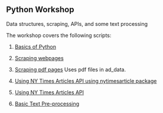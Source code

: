 ## Python Workshop

Data structures, scraping, APIs, and some text processing

The workshop covers the following scripts:

1. [Basics of Python](https://github.com/soodoku/python_workshop/blob/master/py_scripts/learn_py.py)
   
2. [Scraping webpages](get_html.py)
   
3. [Scraping pdf pages](get_pdf.py)
   Uses pdf files in ad_data.

4. [Using NY Times Articles API using nytimesarticle package](nyt_v1.py)
   
5. [Using NY Times Articles API](nyt_v2.py)
    
6. [Basic Text Pre-processing](pre_process.py)
   
